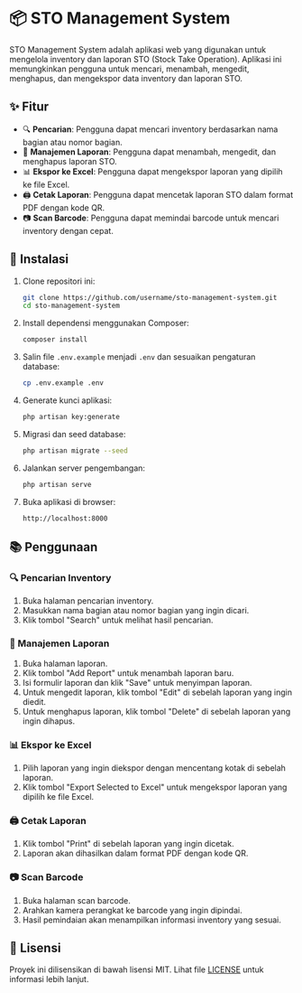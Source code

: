 # 📦 STO Management System

STO Management System adalah aplikasi web yang digunakan untuk mengelola inventory dan laporan STO (Stock Take Operation). Aplikasi ini memungkinkan pengguna untuk mencari, menambah, mengedit, menghapus, dan mengekspor data inventory dan laporan STO.

## ✨ Fitur

- 🔍 **Pencarian**: Pengguna dapat mencari inventory berdasarkan nama bagian atau nomor bagian.
- 📝 **Manajemen Laporan**: Pengguna dapat menambah, mengedit, dan menghapus laporan STO.
- 📊 **Ekspor ke Excel**: Pengguna dapat mengekspor laporan yang dipilih ke file Excel.
- 🖨️ **Cetak Laporan**: Pengguna dapat mencetak laporan STO dalam format PDF dengan kode QR.
- 📷 **Scan Barcode**: Pengguna dapat memindai barcode untuk mencari inventory dengan cepat.

## 🚀 Instalasi

1. Clone repositori ini:

   ```sh
   git clone https://github.com/username/sto-management-system.git
   cd sto-management-system
   ```

2. Install dependensi menggunakan Composer:

   ```sh
   composer install
   ```

3. Salin file `.env.example` menjadi `.env` dan sesuaikan pengaturan database:

   ```sh
   cp .env.example .env
   ```

4. Generate kunci aplikasi:

   ```sh
   php artisan key:generate
   ```

5. Migrasi dan seed database:

   ```sh
   php artisan migrate --seed
   ```

6. Jalankan server pengembangan:

   ```sh
   php artisan serve
   ```

7. Buka aplikasi di browser:

   ```
   http://localhost:8000
   ```

## 📚 Penggunaan

### 🔍 Pencarian Inventory

1. Buka halaman pencarian inventory.
2. Masukkan nama bagian atau nomor bagian yang ingin dicari.
3. Klik tombol "Search" untuk melihat hasil pencarian.

### 📝 Manajemen Laporan

1. Buka halaman laporan.
2. Klik tombol "Add Report" untuk menambah laporan baru.
3. Isi formulir laporan dan klik "Save" untuk menyimpan laporan.
4. Untuk mengedit laporan, klik tombol "Edit" di sebelah laporan yang ingin diedit.
5. Untuk menghapus laporan, klik tombol "Delete" di sebelah laporan yang ingin dihapus.

### 📊 Ekspor ke Excel

1. Pilih laporan yang ingin diekspor dengan mencentang kotak di sebelah laporan.
2. Klik tombol "Export Selected to Excel" untuk mengekspor laporan yang dipilih ke file Excel.

### 🖨️ Cetak Laporan

1. Klik tombol "Print" di sebelah laporan yang ingin dicetak.
2. Laporan akan dihasilkan dalam format PDF dengan kode QR.

### 📷 Scan Barcode

1. Buka halaman scan barcode.
2. Arahkan kamera perangkat ke barcode yang ingin dipindai.
3. Hasil pemindaian akan menampilkan informasi inventory yang sesuai.

## 📄 Lisensi

Proyek ini dilisensikan di bawah lisensi MIT. Lihat file [LICENSE](LICENSE) untuk informasi lebih lanjut.